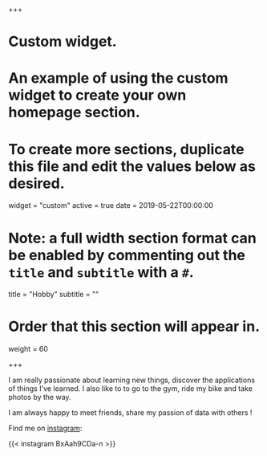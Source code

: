+++
# Custom widget.
# An example of using the custom widget to create your own homepage section.
# To create more sections, duplicate this file and edit the values below as desired.
widget = "custom"
active = true
date = 2019-05-22T00:00:00

# Note: a full width section format can be enabled by commenting out the `title` and `subtitle` with a `#`.
title = "Hobby"
subtitle = ""

# Order that this section will appear in.
weight = 60


+++

I am really passionate about learning new things, discover the applications of things I've learned.  I also like to to go to the gym, ride my bike and take photos by the way.

I am always happy to meet friends, share my passion of data with others !

Find me on [instagram](https://www.instagram.com/axel_cleris/):

{{< instagram BxAah9CDa-n >}}